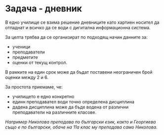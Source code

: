 Задача - дневник
================

В едно училище се взима решение дневниците като хартиен носител да отпаднат и всичко да се води с дигитална информационна система. 

За целта трябва да се организират по подходящ начин данните за:

* ученици
* преподаватели
* предметите
* оценки от текущ контрол. 


В рамките на един срок може да бъдат поставени неограничен брой оценки между 2 и 6.

За простота приемаме, че:

* училището е едно конкретно
* единн преподавател води точно определена дисциплина
* дадена дисциплина може да бъде водена от различни преподаватели на различните класове.

_Например Николова преподава по български език, както и Георгиева също е по български, обаче на 11а клас му преподава само Николова._

